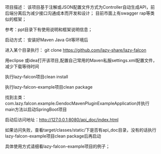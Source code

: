项目描述：
该项目基于注解或JSON配置文件方式为Controller自动生成API，前后端分离后为减少接口沟通成本而开发和设计；
目前市面上有swagger rap等类似的框架；

参考：ppt目录下有使用说明和框架说明信息；

启动方式：
安装好Maven Java Git等环境后

进入某个目录执行：
git clone https://github.com/lazy-share/lazy-falcon

用eclipse 或idea打开该项目,配置自己常用的Maven私服settings.xml配置文件，减少下载等待时间

执行lazy-falcon项目clean install

执行lazy-falcon-example项目clean package

找到主类：com.lazy.falcon.example.GendocMavenPluginExampleApplication并执行main方法以启动SpringBoot项目

启动后访问地址：http://127.0.0.1:8080/api_doc/index.html

如果访问失败，查看target/classes/static/下是否有api_doc目录，没有的话执行lazy-falcon-example项目clean package后再启动

具体使用方式请细看lazy-falcon-example项目的例子；



